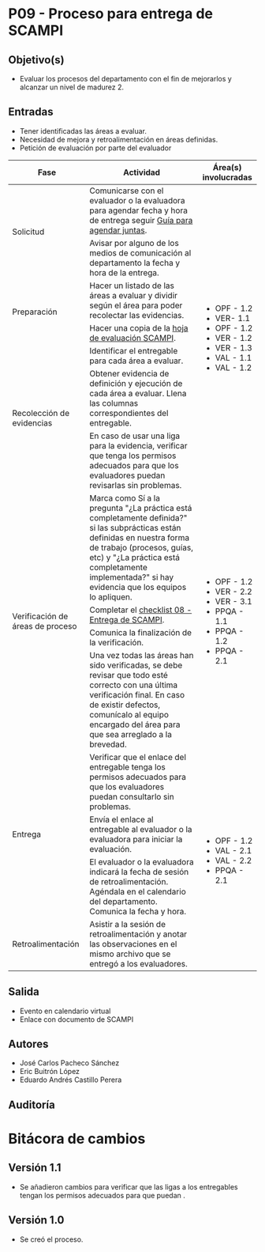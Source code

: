 # P09 - Proceso para entrega de SCAMPI

## Objetivo(s)

- Evaluar los procesos del departamento con el fin de mejorarlos y alcanzar un nivel de madurez 2.

## Entradas

- Tener identificadas las áreas a evaluar.
- Necesidad de mejora y retroalimentación en áreas definidas.
- Petición de evaluación por parte del evaluador 

<table>
  <thead>
    <tr>
      <th>Fase</th>
      <th>Actividad</th>
      <th>Área(s) involucradas</th>
    </tr>
  </thead>
  <tbody>
    <tr>
      <td rowspan="2">Solicitud</td>
      <td>Comunicarse con el evaluador o la evaluadora para agendar fecha y hora de entrega seguir <a href="/guias/G01-guia-para-agendar-juntas">Guía para agendar juntas</a>.</td>
      <td rowspan="7"><ul><li>OPF - 1.2</li><li>VER- 1.1</li><li>OPF - 1.2</li><li>VER -  1.2</li><li>VER - 1.3</li><li>VAL - 1.1</li><li>VAL - 1.2</li></ul></td>
    </tr>
    <tr>
      <td>Avisar por alguno de los medios de comunicación al departamento la fecha y hora de la entrega.</td>
    </tr>
    <tr>
      <td rowspan="2">Preparación</td>
      <td>Hacer un listado de las áreas a evaluar y dividir según el área para poder recolectar las evidencias.</td>
    </tr>
    <tr>
    <td>Hacer una copia de la <a href="https://docs.google.com/spreadsheets/d/1trRd8J3lm7lMjZJck7JbxtUdJlLRZkapo7FPQ3G_J24/edit#gid=209818233">hoja de evaluación SCAMPI</a>.</td>
    </tr>
    <tr>
      <td rowspan="3">Recolección de evidencias</td>
      <td>Identificar el entregable para cada área a evaluar.</td>
    </tr>
    <tr>
      <td>Obtener evidencia de definición y ejecución de cada área a evaluar. Llena las columnas correspondientes del entregable.</td>
    </tr>
    <tr>
      <td>En caso de usar una liga para la evidencia, verificar que tenga los permisos adecuados para que los evaluadores puedan revisarlas sin problemas.</td>
    </tr>
    <tr>
      <td rowspan="4">Verificación de áreas de proceso</td>
      <td>Marca como Sí a la pregunta "¿La práctica está completamente definida?" si las subprácticas están definidas en nuestra forma de trabajo (procesos, guías, etc) y "¿La práctica está completamente implementada?" si hay evidencia que los equipos lo apliquen.</td>
      <td rowspan="4"><ul><li>OPF - 1.2</li><li>VER - 2.2</li><li>VER - 3.1</li><li>PPQA - 1.1</li><li>PPQA - 1.2</li><li>PPQA - 2.1</li></ul></td>
    </tr>
    <tr>
      <td>Completar el <a href="https://docs.google.com/spreadsheets/d/1Hr3ab5XTAcUgdhaBFc5iaN5Qahe8IAZbLFuvvKzY0Ss/edit#gid=0">checklist 08 -  Entrega de SCAMPI</a>.</td>
    </tr>
    <tr>
      <td>Comunica la finalización de la verificación.</td>
    </tr>
    <tr>
      <td>Una vez todas las áreas han sido verificadas, se debe revisar que todo esté correcto con una última verificación final. En caso de existir defectos, comunícalo al equipo encargado del área para que sea arreglado a la brevedad.</td>
    </tr>
    <tr>
      <td rowspan="3">Entrega</td>
      <td>Verificar que el enlace del entregable tenga los permisos adecuados para que los evaluadores puedan consultarlo sin problemas.</td>
      <td rowspan="5"><ul><li>OPF - 1.2</li><li>VAL - 2.1</li><li>VAL - 2.2</li><li>PPQA - 2.1</li></ul> </td>
    </tr>
    <tr>
      <td>Envía el enlace al entregable al evaluador o la evaluadora para iniciar la evaluación.</td>
    </tr>
    <tr>
      <td>El evaluador o la evaluadora indicará la fecha de sesión de retroalimentación. Agéndala en el calendario del departamento. Comunica la fecha y hora.</td>
    </tr>
    <tr>
      <td>Retroalimentación</td>
      <td>Asistir a la sesión de retroalimentación y anotar las observaciones en el mismo archivo que se entregó a los evaluadores.</td>
    </tr>
  </tbody>
</table>


## Salida

<ul><li>Evento en calendario virtual</li><li>Enlace con documento de SCAMPI</li></ul>

## Autores

- José Carlos Pacheco Sánchez
- Eric Buitrón López
- Eduardo Andrés Castillo Perera

## Auditoría


# Bitácora de cambios

## Versión 1.1
  - Se añadieron cambios para verificar que las ligas a los entregables tengan los permisos adecuados para que puedan .

## Versión 1.0
  - Se creó el proceso.





